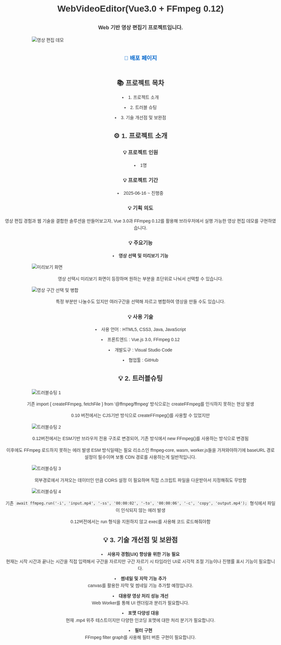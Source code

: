 <!DOCTYPE html>
<html lang="ko">
<head>
<meta charset="UTF-8" />
<meta name="viewport" content="width=device-width, initial-scale=1" />
<title>WebVideoEditor(Vue3.0 + FFmpeg 0.12)</title>
<style>
  body {
    max-width: 900px;
    margin: 0 auto;
    font-family: 'Noto Sans KR', sans-serif;
    line-height: 1.6;
    color: #333;
  }
  h1, h2, h3, p, ul, li, a, code {
    text-align: center;
  }
  ul {
    list-style-position: inside;
    padding-left: 0;
  }
  ul li {
    margin: 0.7em 0;
  }
  img {
    max-width: 80%;
    margin: 1em auto;
    display: block;
  }
  a {
    display: inline-block;
    margin: 1em auto;
    font-weight: bold;
    font-size: 1.1rem;
    text-decoration: none;
    color: #0066cc;
  }
  code {
    background-color: #f4f4f4;
    padding: 0.2em 0.4em;
    border-radius: 4px;
    font-family: Consolas, monospace;
  }
</style>
</head>
<body>

<h1>WebVideoEditor(Vue3.0 + FFmpeg 0.12)</h1>

<h3>Web 기반 영상 편집기 프로젝트입니다.</h3>

<img src="https://github.com/user-attachments/assets/2650b9ec-e4f1-46db-9ae2-cdfd2abd2378" alt="영상 편집 데모" />

<a href="https://6852e9535e51ac294c207bee--timely-queijadas-e93381.netlify.app/" target="_blank" rel="noopener noreferrer">📝 배포 페이지</a>

<h2>📚 <strong>프로젝트 목차</strong></h2>

<ul>
  <li>1. 프로젝트 소개</li>
  <li>2. 트러블 슈팅</li>
  <li>3. 기술 개선점 및 보완점</li>
</ul>

<h2>⚙️ 1. <strong>프로젝트 소개</strong></h2>

<h3>💡 프로젝트 인원</h3>
<ul>
  <li>1명</li>
</ul>

<h3>💡 프로젝트 기간</h3>
<ul>
  <li>2025-06-16 ~ 진행중</li>
</ul>

<h3>💡 기획 의도</h3>
<p>영상 편집 경험과 웹 기술을 결합한 솔루션을 만들어보고자, Vue 3.0과 FFmpeg 0.12를 활용해 브라우저에서 실행 가능한 영상 편집 데모를 구현하였습니다.</p>

<h3>💡 주요기능</h3>
<ul>
  <li><strong>영상 선택 및 미리보기 기능</strong></li>
</ul>

<img src="https://github.com/user-attachments/assets/81415c1d-8b0e-4808-804b-683aa879f620" alt="미리보기 화면" />

<p>영상 선택시 미리보기 화면이 등장하며 원하는 부분을 초단위로 나눠서 선택할 수 있습니다.</p>

<img src="https://github.com/user-attachments/assets/72247bc7-d7ef-4bc8-a875-a92c9b9160e9" alt="영상 구간 선택 및 병합" />

<p>특정 부분만 나눌수도 있지만 여러구간을 선택해 자르고 병합하여 영상을 만들 수도 있습니다.</p>

<h3>💡 사용 기술</h3>
<ul>
  <li>사용 언어 : HTML5, CSS3, Java, JavaScript</li>
  <li>프론트엔드 : Vue.js 3.0, FFmpeg 0.12</li>
  <li>개발도구 : Visual Studio Code</li>
  <li>협업툴 : GitHub</li>
</ul>

<h2>💡 2. 트러블슈팅</h2>

<img src="https://github.com/user-attachments/assets/3852ad9f-702b-4bef-9cdd-ddce9f626b2e" alt="트러블슈팅 1" />

<p>기존 import { createFFmpeg, fetchFile } from '@ffmpeg/ffmpeg' 방식으로는 createFFmpeg를 인식하지 못하는 현상 발생</p>
<p>0.10 버전에서는 CJS기반 방식으로 createFFmpeg()를 사용할 수 있었지만</p>

<img src="https://github.com/user-attachments/assets/cb1fdebf-e138-4f5d-a988-f660679aa036" alt="트러블슈팅 2" />

<p>0.12버전에서는 ESM기반 브라우저 전용 구조로 변경되어, 기존 방식에서 new FFmpeg()를 사용하는 방식으로 변경됨</p>
<p>이후에도 FFmpeg 로드하지 못하는 에러 발생 ESM 방식일때는 필요 리소스인 ffmpeg-core, wasm, worker.js들을 가져와야하기에 baseURL 경로 설정이 필수이며 보통 CDN 경로를 사용하는게 일반적입니다.</p>

<img src="https://github.com/user-attachments/assets/7670a569-e465-4330-b165-9cd4bd3aa04a" alt="트러블슈팅 3" />

<p>외부경로에서 가져오는 데이터인 만큼 CORS 설정 이 필요하며 직접 스크립트 파일을 다운받아서 지정해줘도 무방함</p>

<img src="https://github.com/user-attachments/assets/405107e1-989c-4ab3-a1d3-5f01f40a4d13" alt="트러블슈팅 4" />

<p>기존 <code>await ffmpeg.run('-i', 'input.mp4', '-ss', '00:00:02', '-to', '00:00:06', '-c', 'copy', 'output.mp4');</code> 형식에서 파일이 인식되지 않는 에러 발생</p>
<p>0.12버전에서는 run 형식을 지원하지 않고 exec를 사용해 코드 로드해줘야함</p>

<h2>💡 3. 기술 개선점 및 보완점</h2>

<ul>
  <li><strong>사용자 경험(UX) 향상을 위한 기능 필요</strong><br/>
  현재는 시작 시간과 끝나는 시간을 직접 입력해서 구간을 자르지만 구간 자르기 시 타임라인 UI로 시각적 조절 기능이나 진행률 표시 기능이 필요합니다.</li>
  
  <li><strong>썸네일 및 자막 기능 추가</strong><br/>
  canvas를 활용한 자막 및 썸네일 기능 추가할 예정입니다.</li>
  
  <li><strong>대용량 영상 처리 성능 개선</strong><br/>
  Web Worker를 통해 UI 렌더링과 분리가 필요합니다.</li>
  
  <li><strong>포맷 다양성 대응</strong><br/>
  현재 .mp4 위주 테스트이지만 다양한 인코딩 포맷에 대한 처리 분기가 필요합니다.</li>
  
  <li><strong>필터 구현</strong><br/>
  FFmpeg filter graph를 사용해 필터 버튼 구현이 필요합니다.</li>
</ul>

</body>
</html>

